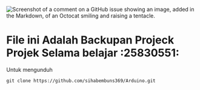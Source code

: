 ![Screenshot of a comment on a GitHub issue showing an image, added in the Markdown, of an Octocat smiling and raising a tentacle.](https://media.tenor.com/images/c51500433e6f6fff5a8c362335bc8242/tenor.gif)


# File ini Adalah Backupan Projeck Projek Selama belajar :25830551:

Untuk mengunduh

```
git clone https://github.com/sihabembuns369/Arduino.git
```